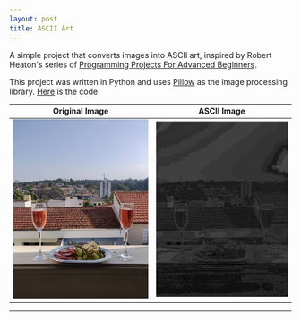 ```yaml
---
layout: post
title: ASCII Art
---
```


A simple project that converts images into ASCII art, inspired by Robert Heaton's series of [Programming Projects For Advanced Beginners](https://robertheaton.com/2018/06/12/programming-projects-for-advanced-beginners-ascii-art/).

This project was written in Python and uses [Pillow](https://python-pillow.org/) as the image processing library. [Here](https://github.com/pypas/ascii-art) is the code.

Original Image           |  ASCII Image
:-------------------------:|:-------------------------:
![original_image](../img/original_image.jpg)  |  ![ascii_image](../img/ascii_image.png)

-----


